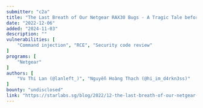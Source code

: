 ```yaml
---
submitter: "c2a"
title: "The Last Breath of Our Netgear RAX30 Bugs - A Tragic Tale before Pwn2Own Toronto 2022"
date: "2022-12-06"
added: "2024-11-03"
description: ""
vulnerabilities: [
    "Command injection", "RCE", "Security code review"
]
programs: [
    "Netgear"
]
authors: [
    "Vu Thi Lan (@lanleft_)", "Nguyễn Hoàng Thạch (@hi_im_d4rkn3ss)"
]
bounty: "undisclosed"
link: "https://starlabs.sg/blog/2022/12-the-last-breath-of-our-netgear-rax30-bugs-a-tragic-tale-before-pwn2own-toronto-2022/"
---
```




